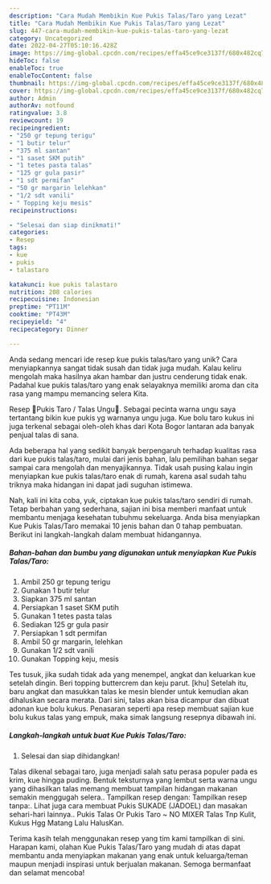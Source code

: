 ```yaml
---
description: "Cara Mudah Membikin Kue Pukis Talas/Taro yang Lezat"
title: "Cara Mudah Membikin Kue Pukis Talas/Taro yang Lezat"
slug: 447-cara-mudah-membikin-kue-pukis-talas-taro-yang-lezat
category: Uncategorized
date: 2022-04-27T05:10:16.428Z
image: https://img-global.cpcdn.com/recipes/effa45ce9ce3137f/680x482cq70/kue-pukis-talastaro-foto-resep-utama.jpg
hideToc: false
enableToc: true
enableTocContent: false
thumbnail: https://img-global.cpcdn.com/recipes/effa45ce9ce3137f/680x482cq70/kue-pukis-talastaro-foto-resep-utama.jpg
cover: https://img-global.cpcdn.com/recipes/effa45ce9ce3137f/680x482cq70/kue-pukis-talastaro-foto-resep-utama.jpg
author: Admin
authorAv: notfound
ratingvalue: 3.8
reviewcount: 19
recipeingredient:
- "250 gr tepung terigu"
- "1 butir telur"
- "375 ml santan"
- "1 saset SKM putih"
- "1 tetes pasta talas"
- "125 gr gula pasir"
- "1 sdt permifan"
- "50 gr margarin lelehkan"
- "1/2 sdt vanili"
- " Topping keju mesis"
recipeinstructions:

- "Selesai dan siap dinikmati!"
categories:
- Resep
tags:
- kue
- pukis
- talastaro

katakunci: kue pukis talastaro 
nutrition: 208 calories
recipecuisine: Indonesian
preptime: "PT11M"
cooktime: "PT43M"
recipeyield: "4"
recipecategory: Dinner

---
```





Anda sedang mencari ide resep kue pukis talas/taro yang unik? Cara menyiapkannya sangat tidak susah dan tidak juga mudah. Kalau keliru mengolah maka hasilnya akan hambar dan justru cenderung tidak enak. Padahal kue pukis talas/taro yang enak selayaknya memiliki aroma dan cita rasa yang mampu memancing selera Kita.





Resep 💜Pukis Taro / Talas Ungu💜. Sebagai pecinta warna ungu saya tertantang bikin kue pukis yg warnanya ungu juga. Kue bolu taro kukus ini juga terkenal sebagai oleh-oleh khas dari Kota Bogor lantaran ada banyak penjual talas di sana.

Ada beberapa hal yang sedikit banyak berpengaruh terhadap kualitas rasa dari kue pukis talas/taro, mulai dari jenis bahan, lalu pemilihan bahan segar sampai cara mengolah dan menyajikannya. Tidak usah pusing kalau ingin menyiapkan kue pukis talas/taro enak di rumah, karena asal sudah tahu triknya maka hidangan ini dapat jadi suguhan istimewa.






Nah, kali ini kita coba, yuk, ciptakan kue pukis talas/taro sendiri di rumah. Tetap berbahan yang sederhana, sajian ini bisa memberi manfaat untuk membantu menjaga kesehatan tubuhmu sekeluarga. Anda bisa menyiapkan Kue Pukis Talas/Taro memakai 10 jenis bahan dan 0 tahap pembuatan. Berikut ini langkah-langkah dalam membuat hidangannya.

<!--inarticleads1-->

##### Bahan-bahan dan bumbu yang digunakan untuk menyiapkan Kue Pukis Talas/Taro:

1. Ambil 250 gr tepung terigu
1. Gunakan 1 butir telur
1. Siapkan 375 ml santan
1. Persiapkan 1 saset SKM putih
1. Gunakan 1 tetes pasta talas
1. Sediakan 125 gr gula pasir
1. Persiapkan 1 sdt permifan
1. Ambil 50 gr margarin, lelehkan
1. Gunakan 1/2 sdt vanili
1. Gunakan  Topping keju, mesis


Tes tusuk, jika sudah tidak ada yang menempel, angkat dan keluarkan kue setelah dingin. Beri topping buttercrem dan keju parut. [khu] Setelah itu, baru angkat dan masukkan talas ke mesin blender untuk kemudian akan dihaluskan secara merata. Dari sini, talas akan bisa dicampur dan dibuat adonan kue bolu kukus. Penasaran seperti apa resep membuat sajian kue bolu kukus talas yang empuk, maka simak langsung resepnya dibawah ini. 

<!--inarticleads2-->

##### Langkah-langkah untuk buat Kue Pukis Talas/Taro:


1. Selesai dan siap dihidangkan!

Talas dikenal sebagai taro, juga menjadi salah satu perasa populer pada es krim, kue hingga puding. Bentuk teksturnya yang lembut serta warna ungu yang dihasilkan talas memang membuat tampilan hidangan makanan semakin menggugah selera.. Tampilkan resep dengan: Tampilkan resep tanpa:. Lihat juga cara membuat Pukis SUKADE (JADOEL) dan masakan sehari-hari lainnya.. Pukis Talas Or Pukis Taro ~ NO MIXER Talas Tnp Kulit, Kukus Hgg Matang Lalu HalusKan. 

Terima kasih telah menggunakan resep yang tim kami tampilkan di sini. Harapan kami, olahan Kue Pukis Talas/Taro yang mudah di atas dapat membantu anda menyiapkan makanan yang enak untuk keluarga/teman maupun menjadi inspirasi untuk berjualan makanan. Semoga bermanfaat dan selamat mencoba!
